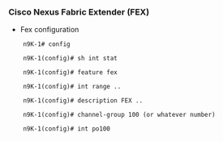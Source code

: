 ### Cisco Nexus Fabric Extender (FEX)

* Fex configuration 
```
    n9K-1# config

    n9K-1(config)# sh int stat

    n9K-1(config)# feature fex

    n9K-1(config)# int range ..

    n9K-1(config)# description FEX ..

    n9K-1(config)# channel-group 100 (or whatever number)

    n9K-1(config)# int po100
```